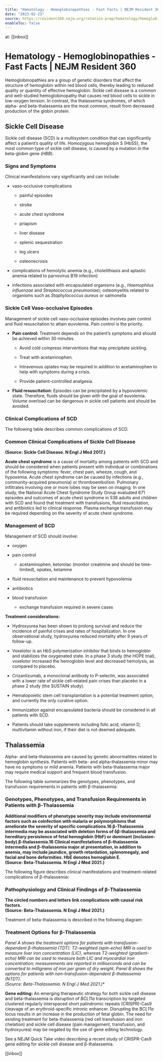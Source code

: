 ```yaml
---
title: "Hematology - Hemoglobinopathies - Fast Facts | NEJM Resident 360"
date: "2023-02-23"
source: https://resident360.nejm.org/rotation-prep/hematology/hemoglobinopathies/fast-facts
enableToc: false
---
```


at: [[inbox]]

# Hematology - Hemoglobinopathies - Fast Facts | NEJM Resident 360
Hemoglobinopathies are a group of genetic disorders that affect the structure of hemoglobin within red blood cells, thereby leading to reduced quality or quantity of effective hemoglobin. Sickle cell disease is a common and well-studied hemoglobinopathy that causes red blood cells to sickle in low-oxygen tension. In contrast, the thalassemia syndromes, of which alpha- and beta-thalassemia are the most common, result from decreased production of the globin protein.

## **Sickle Cell Disease**

Sickle cell disease (SCD) is a multisystem condition that can significantly affect a patient’s quality of life. Homozygous hemoglobin S (HbSS), the most common type of sickle cell disease, is caused by a mutation in the beta-globin gene (*HBB*). 

### Signs and Symptoms

Clinical manifestations vary significantly and can include:

*   vaso-occlusive complications
    
    *   painful episodes
        
    *   stroke
        
    *   acute chest syndrome
        
    *   priapism
        
    *   liver disease
        
    *   splenic sequestration
        
    *   leg ulcers
        
    *   osteonecrosis
        
*   complications of hemolytic anemia (e.g., cholelithiasis and aplastic anemia related to parvovirus B19 infection)
    
*   infections associated with encapsulated organisms (e.g., *Haemophilus influenzae* and *Streptococcus pneumoniae*); osteomyelitis related to organisms such as *Staphylococcus aureus* or salmonella  
      
    

### Sickle Cell Vaso-occlusive Episodes 

Management of sickle cell vaso-occlusive episodes involves pain control and fluid resuscitation to attain euvolemia. Pain control is the priority.

*   **Pain control:** Treatment depends on the patient’s symptoms and should be achieved within 30 minutes.
    
    *   Avoid cold compress interventions that may precipitate sickling.
        
    *   Treat with acetaminophen.
        
    *   Intravenous opiates may be required in addition to acetaminophen to help with symptoms during a crisis.
        
    *   Provide patient-controlled analgesia.
        
*   **Fluid resuscitation:** Episodes can be precipitated by a hypovolemic state. Therefore, fluids should be given with the goal of euvolemia. Volume overload can be dangerous in sickle cell patients and should be avoided.  
      
    

### Clinical Complications of SCD

The following table describes common complications of SCD.

### **Common Clinical Complications of Sickle Cell Disease**

  
**(Source: Sickle Cell Disease. N Engl J Med 2017.)**

**Acute chest syndrome** is a cause of mortality among patients with SCD and should be considered when patients present with individual or combinations of the following symptoms: fever, chest pain, wheeze, cough, and hypoxemia. Acute chest syndrome can be caused by infections (e.g., community-acquired pneumonia) or thromboembolism. Pulmonary infiltrates involving one or more lobes may be seen on imaging. In one study, the National Acute Chest Syndrome Study Group evaluated 671 episodes and outcomes of acute chest syndrome in 538 adults and children with SCD and found that treatment with transfusions, fluid resuscitation, and antibiotics led to clinical response. Plasma exchange transfusion may be required depending on the severity of acute chest syndrome.

### Management of SCD

Management of SCD should involve:

*   oxygen
    
*   pain control
    
    *   acetaminophen, ketorolac (monitor creatinine and should be time-limited), opiates, ketamine
        
*   fluid resuscitation and maintenance to prevent hypovolemia
    
*   antibiotics
    
*   blood transfusion
    
    *   exchange transfusion required in severe cases  
          
        

**Treatment considerations:**

*   Hydroxyurea has been shown to prolong survival and reduce the incidence of painful crises and rates of hospitalization. In one observational study, hydroxyurea reduced mortality after 9 years of follow-up.
    
*   Voxelotor is an HbS polymerization inhibitor that binds to hemoglobin and stabilizes the oxygenated state. In a phase 3 study (the HOPE trial), voxelotor increased the hemoglobin level and decreased hemolysis, as compared to placebo.
    
*   Crizanlizumab, a monoclonal antibody to P-selectin, was associated with a lower rate of sickle cell–related pain crises than placebo in a phase 2 study (the SUSTAIN study).
    
*   Hematopoietic stem cell transplantation is a potential treatment option, and currently the only curative option.
    
*   Immunization against encapsulated bacteria should be considered in all patients with SCD.
    
*   Patients should take supplements including folic acid, vitamin D, multivitamin without iron, if their diet is not deemed adequate.
    

## Thalassemia

Alpha- and beta-thalassemia are caused by genetic abnormalities related to hemoglobin synthesis. Patients with beta- and alpha-thalassemia minor may have no symptoms or mild anemia. Patients with beta-thalassemia major may require medical support and frequent blood transfusion.

The following table summarizes the genotypes, phenotypes, and transfusion requirements in patients with β-thalassemia:

### Genotypes, Phenotypes, and Transfusion Requirements in Patients with β-Thalassemia

  
**Additional modifiers of phenotype severity may include environmental factors such as coinfection with malaria or polymorphisms that ameliorate the severity of specific complications.16 β-Thalassemia intermedia may be associated with deletion forms of δβ-thalassemia and hereditary persistence of fetal hemoglobin (HbF) or dominant (inclusion-body) β-thalassemia.16 Clinical manifestations of β-thalassemia intermedia and β-thalassemia major at presentation, in addition to anemia, may include jaundice, growth retardation, splenomegaly, and facial and bone deformities. HbE denotes hemoglobin E.  
(Source: Beta-Thalassemia. N Engl J Med 2021.)**

The following figure describes clinical manifestations and treatment-related complications of β-thalassemia:

### Pathophysiology and Clinical Findings of β-Thalassemia

  
**The circled numbers and letters link complications with causal risk factors.  
(Source: Beta-Thalassemia. N Engl J Med 2021.)**

Treatment of beta-thalassemia is described in the following diagram:

### Treatment Options for β-Thalassemia

  
**Panel A shows the treatment options for patients with transfusion-dependent β-thalassemia (TDT). T2-weighted (spin-echo) MRI is used to measure liver iron concentration (LIC), whereas T2*-weighted (gradient-echo) MRI can be used to measure both LIC and myocardial iron concentration; measurements are reported in milliseconds and can be converted to milligrams of iron per gram of dry weight. Panel B shows the options for patients with non–transfusion-dependent β-thalassemia (NTDT).   
(Source: Beta-Thalassemia. N Engl J Med 2021.)**

**Gene editing:** An emerging therapeutic strategy for both sickle cell disease and beta-thalassemia is disruption of *BCL11a* transcription by targeted clustered regularly interspaced short palindromic repeats (CRISPR)-Cas9 cleavage of an erythroid-specific intronic enhancer. Disrupting the *BCL11a* locus results in an increase in the production of fetal globin. The need for existing treatment for beta-thalassemia (red cell transfusion and iron chelation) and sickle cell disease (pain management, transfusion, and hydroxyurea) may be negated by the use of gene editing technology.

See a NEJM Quick Take video describing a recent study of CRISPR-Cas9 gene editing for sickle cell disease and β-thalassemia.

[[inbox]]